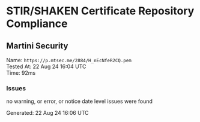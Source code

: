 # STIR/SHAKEN Certificate Repository Compliance

## Martini Security

Name: `https://p.mtsec.me/2884/H_nEcNfeR2CQ.pem`\
Tested At: 22 Aug 24 16:04 UTC\
Time: 92ms

### Issues

no warning, or error, or notice date level issues were found

Generated: 22 Aug 24 16:06 UTC